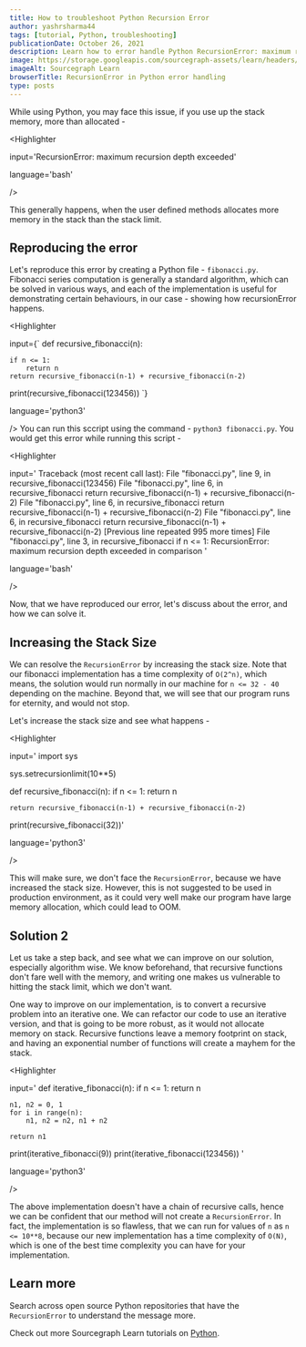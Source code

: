 ```yaml
---
title: How to troubleshoot Python Recursion Error 
author: yashrsharma44
tags: [tutorial, Python, troubleshooting]
publicationDate: October 26, 2021
description: Learn how to error handle Python RecursionError: maximum recursion depth exceeded in comparison
image: https://storage.googleapis.com/sourcegraph-assets/learn/headers/sourcegraph-learn-header.png
imageAlt: Sourcegraph Learn
browserTitle: RecursionError in Python error handling
type: posts
---
```


While using Python, you may face this issue, if you use up the stack memory, more than allocated - 

<Highlighter

input='RecursionError: maximum recursion depth exceeded'

language='bash'

/>

This generally happens, when the user defined methods allocates more memory in the stack than the stack limit.

## Reproducing the error

Let's reproduce this error by creating a Python file - `fibonacci.py`. Fibonacci series computation is generally a standard algorithm, which can be solved in various ways, and each of the implementation is useful for demonstrating certain behaviours, in our case - showing how recursionError happens.

<Highlighter

input={`
def recursive_fibonacci(n):

	if n <= 1:
		return n
	return recursive_fibonacci(n-1) + recursive_fibonacci(n-2)

print(recursive_fibonacci(123456))
`}

language='python3'

/>
You can run this sccript using the command - `python3 fibonacci.py`. You would get this error while running this script - 

<Highlighter

input='
Traceback (most recent call last):
  File "fibonacci.py", line 9, in <module>
    recursive_fibonacci(123456)
  File "fibonacci.py", line 6, in recursive_fibonacci
    return recursive_fibonacci(n-1) + recursive_fibonacci(n-2)
  File "fibonacci.py", line 6, in recursive_fibonacci
    return recursive_fibonacci(n-1) + recursive_fibonacci(n-2)
  File "fibonacci.py", line 6, in recursive_fibonacci
    return recursive_fibonacci(n-1) + recursive_fibonacci(n-2)
  [Previous line repeated 995 more times]
  File "fibonacci.py", line 3, in recursive_fibonacci
    if n <= 1:
RecursionError: maximum recursion depth exceeded in comparison
'

language='bash'

/>

Now, that we have reproduced our error, let's discuss about the error, and how we can solve it.

## Increasing the Stack Size

We can resolve the `RecursionError` by increasing the stack size. Note that our fibonacci implementation has a time complexity of `O(2^n)`, which means, the solution would run normally in our machine for `n <= 32 - 40` depending on the machine. Beyond that, we will see that our program runs for eternity, and would not stop. 

Let's increase the stack size and see what happens - 

<Highlighter

input='
import sys

sys.setrecursionlimit(10**5)

def recursive_fibonacci(n):
    if n <= 1:
        return n

    return recursive_fibonacci(n-1) + recursive_fibonacci(n-2)

print(recursive_fibonacci(32))'

language='python3'

/>

This will make sure, we don't face the `RecursionError`, because we have increased the stack size. However, this is not suggested to be used in production environment, as it could very well make our program have large memory allocation, which could lead to OOM.

## Solution 2

Let us take a step back, and see what we can improve on our solution, especially algorithm wise. We know beforehand, that recursive functions don't fare well with the memory, and writing one makes us vulnerable to hitting the stack limit, which we don't want.

One way to improve on our implementation, is to convert a recursive problem into an iterative one. We can refactor our code to use an iterative version, and that is going to be more robust, as it would not allocate memory on stack. Recursive functions leave a memory footprint on stack, and having an exponential number of functions will create a mayhem for the stack.

<Highlighter

input='
def iterative_fibonacci(n):
    if n <= 1:
        return n

    n1, n2 = 0, 1
    for i in range(n):
        n1, n2 = n2, n1 + n2

    return n1


print(iterative_fibonacci(9))
print(iterative_fibonacci(123456))
'

language='python3'

/>

The above implementation doesn't have a chain of recursive calls, hence we can be confident that our method will not create a `RecursionError`. In fact, the implementation is so flawless, that we can run for values of `n` as `n <= 10**8`, because our new implementation has a time complexity of `O(N)`, which is one of the best time complexity you can have for your implementation.

## Learn more

Search across open source Python repositories that have the `RecursionError` to understand the message more.

<SourcegraphSearch query="RecursionError: maximum recursion depth exceeded in comparison lang:python" patternType="literal"/>

Check out more Sourcegraph Learn tutorials on [Python](https://learn.sourcegraph.com/tags/python).